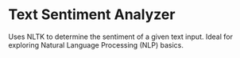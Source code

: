 # Text Sentiment Analyzer

Uses NLTK to determine the sentiment of a given text input. Ideal for exploring Natural Language Processing (NLP) basics.
